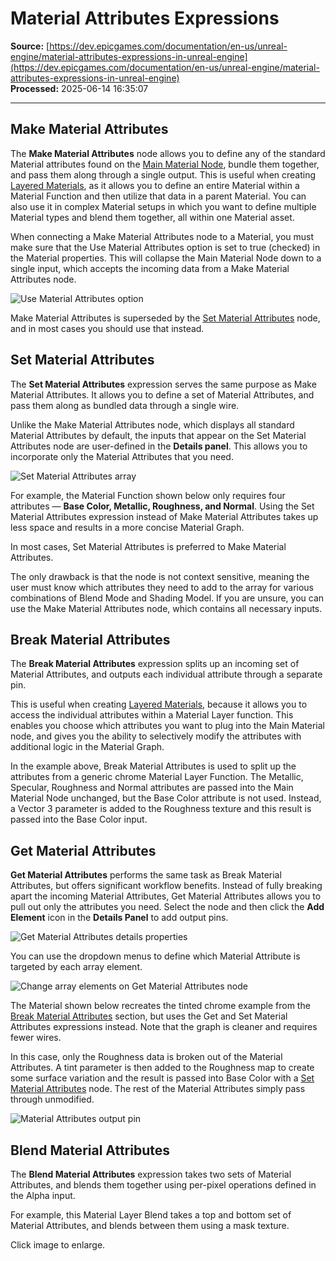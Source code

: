 # Material Attributes Expressions

**Source:** [https://dev.epicgames.com/documentation/en-us/unreal-engine/material-attributes-expressions-in-unreal-engine](https://dev.epicgames.com/documentation/en-us/unreal-engine/material-attributes-expressions-in-unreal-engine)  
**Processed:** 2025-06-14 16:35:07

---

## Make Material Attributes

The **Make Material Attributes** node allows you to define any of the standard Material attributes found on the [Main Material Node](/documentation/en-us/unreal-engine/using-the-main-material-node-in-unreal-engine), bundle them together, and pass them along through a single output. This is useful when creating [Layered Materials](/documentation/en-us/unreal-engine/creating-layered-materials-in-unreal-engine), as it allows you to define an entire Material within a Material Function and then utilize that data in a parent Material. You can also use it in complex Material setups in which you want to define multiple Material types and blend them together, all within one Material asset.

When connecting a Make Material Attributes node to a Material, you must make sure that the Use Material Attributes option is set to true (checked) in the Material properties. This will collapse the Main Material Node down to a single input, which accepts the incoming data from a Make Material Attributes node.

![Use Material Attributes option](https://d1iv7db44yhgxn.cloudfront.net/documentation/images/dec3b9cc-c42b-40ee-b34f-39b655f1d706/use-material-attributes.png)

Make Material Attributes is superseded by the [Set Material Attributes](/documentation/en-us/unreal-engine/material-attributes-expressions-in-unreal-engine#setmaterialattributes) node, and in most cases you should use that instead.

## Set Material Attributes

The **Set Material Attributes** expression serves the same purpose as Make Material Attributes. It allows you to define a set of Material Attributes, and pass them along as bundled data through a single wire.

Unlike the Make Material Attributes node, which displays all standard Material Attributes by default, the inputs that appear on the Set Material Attributes node are user-defined in the **Details panel**. This allows you to incorporate only the Material Attributes that you need.

![Set Material Attributes array](https://d1iv7db44yhgxn.cloudfront.net/documentation/images/9886b6ef-7b2a-4b00-a6a5-b1cced77412d/set-material-attributes.png)

For example, the Material Function shown below only requires four attributes — **Base Color, Metallic, Roughness, and Normal**. Using the Set Material Attributes expression instead of Make Material Attributes takes up less space and results in a more concise Material Graph.

In most cases, Set Material Attributes is preferred to Make Material Attributes.

The only drawback is that the node is not context sensitive, meaning the user must know which attributes they need to add to the array for various combinations of Blend Mode and Shading Model. If you are unsure, you can use the Make Material Attributes node, which contains all necessary inputs.

## Break Material Attributes

The **Break Material Attributes** expression splits up an incoming set of Material Attributes, and outputs each individual attribute through a separate pin.

This is useful when creating [Layered Materials](/documentation/en-us/unreal-engine/layering-materials-in-unreal-engine), because it allows you to access the individual attributes within a Material Layer function. This enables you choose which attributes you want to plug into the Main Material node, and gives you the ability to selectively modify the attributes with additional logic in the Material Graph.

In the example above, Break Material Attributes is used to split up the attributes from a generic chrome Material Layer Function. The Metallic, Specular, Roughness and Normal attributes are passed into the Main Material Node unchanged, but the Base Color attribute is not used. Instead, a Vector 3 parameter is added to the Roughness texture and this result is passed into the Base Color input.

## Get Material Attributes

**Get Material Attributes** performs the same task as Break Material Attributes, but offers significant workflow benefits. Instead of fully breaking apart the incoming Material Attributes, Get Material Attributes allows you to pull out only the attributes you need. Select the node and then click the **Add Element** icon in the **Details Panel** to add output pins.

![Get Material Attributes details properties](https://d1iv7db44yhgxn.cloudfront.net/documentation/images/aebb0e8a-73a2-4d29-a1cf-6c93fb233f10/get-material-attributes-array.png)

You can use the dropdown menus to define which Material Attribute is targeted by each array element.

![Change array elements on Get Material Attributes node](https://d1iv7db44yhgxn.cloudfront.net/documentation/images/960f0cc1-6e83-49e9-b98d-e06f497e6561/get-attributes-change-outputs.png)

The Material shown below recreates the tinted chrome example from the [Break Material Attributes](/documentation/en-us/unreal-engine/material-attributes-expressions-in-unreal-engine#breakmaterialattributes) section, but uses the Get and Set Material Attributes expressions instead. Note that the graph is cleaner and requires fewer wires.

In this case, only the Roughness data is broken out of the Material Attributes. A tint parameter is then added to the Roughness map to create some surface variation and the result is passed into Base Color with a [Set Material Attributes](/documentation/en-us/unreal-engine/material-attributes-expressions-in-unreal-engine#setmaterialattributes) node. The rest of the Material Attributes simply pass through unmodified.

![Material Attributes output pin](https://d1iv7db44yhgxn.cloudfront.net/documentation/images/e2ca9164-01f6-4b2e-bcbd-e890395895f0/material-attributes-passthrough.png)

## Blend Material Attributes

The **Blend Material Attributes** expression takes two sets of Material Attributes, and blends them together using per-pixel operations defined in the Alpha input.

For example, this Material Layer Blend takes a top and bottom set of Material Attributes, and blends between them using a mask texture.

Click image to enlarge.
